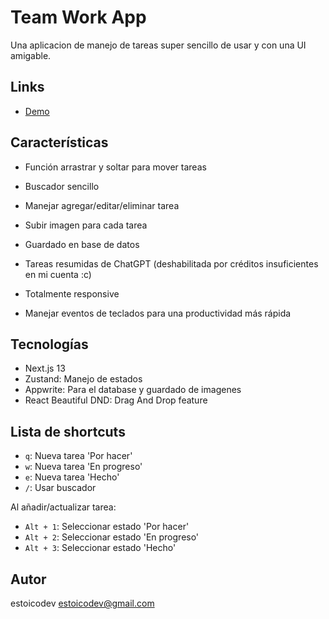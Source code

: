 # Team Work App

Una aplicacion de manejo de tareas super sencillo de usar y con una UI amigable.

## Links
- [Demo](https://team-work-app-estoicodev.vercel.app/)

## Características

- Función arrastrar y soltar para mover tareas

- Buscador sencillo

- Manejar agregar/editar/eliminar tarea

- Subir imagen para cada tarea

- Guardado en base de datos

- Tareas resumidas de ChatGPT (deshabilitada por créditos insuficientes en mi cuenta :c)

- Totalmente responsive

- Manejar eventos de teclados para una productividad más rápida

## Tecnologías

- Next.js 13
- Zustand: Manejo de estados
- Appwrite: Para el database y guardado de imagenes
- React Beautiful DND: Drag And Drop feature

## Lista de shortcuts

- `q`: Nueva tarea 'Por hacer'
- `w`: Nueva tarea 'En progreso'
- `e`: Nueva tarea 'Hecho'
- `/`: Usar buscador

Al añadir/actualizar tarea:

- `Alt + 1`: Seleccionar estado 'Por hacer'
- `Alt + 2`: Seleccionar estado 'En progreso'
- `Alt + 3`: Seleccionar estado 'Hecho'

## Autor

estoicodev <estoicodev@gmail.com>
